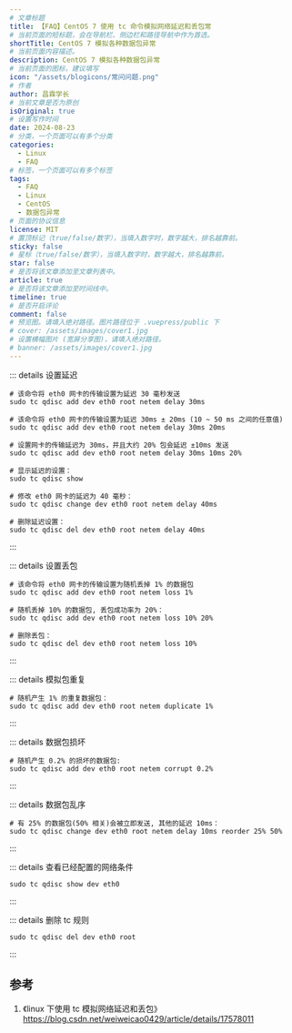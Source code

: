 ```yaml
---
# 文章标题
title: 【FAQ】CentOS 7 使用 tc 命令模拟网络延迟和丢包常
# 当前页面的短标题，会在导航栏、侧边栏和路径导航中作为首选。
shortTitle: CentOS 7 模拟各种数据包异常
# 当前页面内容描述。
description: CentOS 7 模拟各种数据包异常
# 当前页面的图标，建议填写
icon: "/assets/blogicons/常问问题.png"
# 作者
author: 昌霖学长
# 当前文章是否为原创
isOriginal: true
# 设置写作时间
date: 2024-08-23
# 分类，一个页面可以有多个分类
categories: 
  - Linux
  - FAQ
# 标签，一个页面可以有多个标签
tags: 
  - FAQ
  - Linux
  - CentOS
  - 数据包异常
# 页面的协议信息
license: MIT 
# 置顶标记（true/false/数字），当填入数字时，数字越大，排名越靠前。
sticky: false
# 星标（true/false/数字），当填入数字时，数字越大，排名越靠前。
star: false
# 是否将该文章添加至文章列表中。
article: true
# 是否将该文章添加至时间线中。
timeline: true
# 是否开启评论
comment: false
# 预览图。请填入绝对路径。图片路径位于 .vuepress/public 下
# cover: /assets/images/cover1.jpg
# 设置横幅图片 (宽屏分享图)，请填入绝对路径。
# banner: /assets/images/cover1.jpg
---
```


::: details 设置延迟

```shell
# 该命令将 eth0 网卡的传输设置为延迟 30 毫秒发送 
sudo tc qdisc add dev eth0 root netem delay 30ms

# 该命令将 eth0 网卡的传输设置为延迟 30ms ± 20ms (10 ~ 50 ms 之间的任意值) 
sudo tc qdisc add dev eth0 root netem delay 30ms 20ms 

# 设置网卡的传输延迟为 30ms，并且大约 20% 包会延迟 ±10ms 发送 
sudo tc qdisc add dev eth0 root netem delay 30ms 10ms 20% 

# 显示延迟的设置： 
sudo tc qdisc show 

# 修改 eth0 网卡的延迟为 40 毫秒： 
sudo tc qdisc change dev eth0 root netem delay 40ms 

# 删除延迟设置： 
sudo tc qdisc del dev eth0 root netem delay 40ms
```

:::

::: details 设置丢包

```shell
# 该命令将 eth0 网卡的传输设置为随机丢掉 1% 的数据包 
sudo tc qdisc add dev eth0 root netem loss 1% 

# 随机丢掉 10% 的数据包, 丢包成功率为 20%： 
sudo tc qdisc add dev eth0 root netem loss 10% 20% 

# 删除丢包： 
sudo tc qdisc del dev eth0 root netem loss 10%
```

:::

::: details 模拟包重复

```shell
# 随机产生 1% 的重复数据包： 
sudo tc qdisc add dev eth0 root netem duplicate 1%
```

:::

::: details 数据包损坏

```shell
# 随机产生 0.2% 的损坏的数据包: 
sudo tc qdisc add dev eth0 root netem corrupt 0.2%
```

:::

::: details 数据包乱序

```shell
# 有 25% 的数据包(50% 相关)会被立即发送, 其他的延迟 10ms： 
sudo tc qdisc change dev eth0 root netem delay 10ms reorder 25% 50%
```

:::

::: details 查看已经配置的网络条件

```shell
sudo tc qdisc show dev eth0
```

:::

::: details 删除 tc 规则

```shell
sudo tc qdisc del dev eth0 root
```

:::

## 参考

1. 《linux 下使用 tc 模拟网络延迟和丢包》 <https://blog.csdn.net/weiweicao0429/article/details/17578011>
